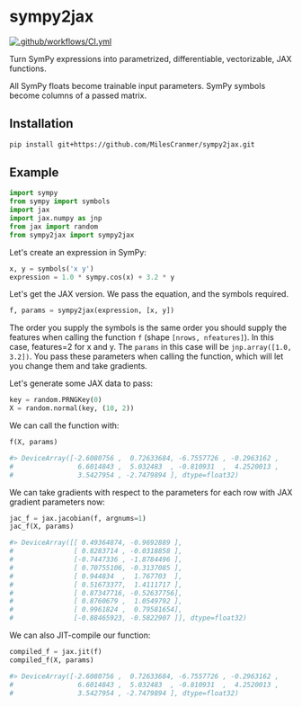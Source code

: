 # sympy2jax
[![.github/workflows/CI.yml](https://github.com/MilesCranmer/sympy2jax/actions/workflows/CI.yml/badge.svg)](https://github.com/MilesCranmer/sympy2jax/actions/workflows/CI.yml)

Turn SymPy expressions into parametrized, differentiable, vectorizable, JAX functions.

All SymPy floats become trainable input parameters.
SymPy symbols become columns of a passed matrix.

## Installation

```bash
pip install git+https://github.com/MilesCranmer/sympy2jax.git
```

## Example

```python
import sympy
from sympy import symbols
import jax
import jax.numpy as jnp
from jax import random
from sympy2jax import sympy2jax
```

Let's create an expression in SymPy:
```python
x, y = symbols('x y')
expression = 1.0 * sympy.cos(x) + 3.2 * y
```
Let's get the JAX version. We pass the equation, and
the symbols required.
```python
f, params = sympy2jax(expression, [x, y])
```
The order you supply the symbols is the same order
you should supply the features when calling
the function `f` (shape `[nrows, nfeatures]`).
In this case, features=2 for x and y.
The `params` in this case will be
`jnp.array([1.0, 3.2])`. You pass these parameters
when calling the function, which will let you change them
and take gradients.

Let's generate some JAX data to pass:
```python
key = random.PRNGKey(0)
X = random.normal(key, (10, 2))
```

We can call the function with:
```python
f(X, params)

#> DeviceArray([-2.6080756 ,  0.72633684, -6.7557726 , -0.2963162 ,
#                6.6014843 ,  5.032483  , -0.810931  ,  4.2520013 ,
#                3.5427954 , -2.7479894 ], dtype=float32)
```

We can take gradients with respect
to the parameters for each row with JAX
gradient parameters now:
```python
jac_f = jax.jacobian(f, argnums=1)
jac_f(X, params)

#> DeviceArray([[ 0.49364874, -0.9692889 ],
#               [ 0.8283714 , -0.0318858 ],
#               [-0.7447336 , -1.8784496 ],
#               [ 0.70755106, -0.3137085 ],
#               [ 0.944834  ,  1.767703  ],
#               [ 0.51673377,  1.4111717 ],
#               [ 0.87347716, -0.52637756],
#               [ 0.8760679 ,  1.0549792 ],
#               [ 0.9961824 ,  0.79581654],
#               [-0.88465923, -0.5822907 ]], dtype=float32)
```

We can also JIT-compile our function:
```python
compiled_f = jax.jit(f)
compiled_f(X, params)

#> DeviceArray([-2.6080756 ,  0.72633684, -6.7557726 , -0.2963162 ,
#                6.6014843 ,  5.032483  , -0.810931  ,  4.2520013 ,
#                3.5427954 , -2.7479894 ], dtype=float32)
```
